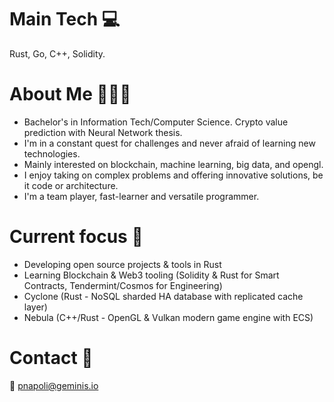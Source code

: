 # Main Tech 💻

Rust, Go, C++, Solidity.

# About Me 🧔🏻‍♂️

- Bachelor's in Information Tech/Computer Science. Crypto value prediction with Neural Network thesis.
- I'm in a constant quest for challenges and never afraid of learning new technologies. 
- Mainly interested on blockchain, machine learning, big data, and opengl. 
- I enjoy taking on complex problems and offering innovative solutions, be it code or architecture. 
- I'm a team player, fast-learner and versatile programmer.

# Current focus 🚀

- Developing open source projects & tools in Rust
- Learning Blockchain & Web3 tooling (Solidity & Rust for Smart Contracts, Tendermint/Cosmos for Engineering)
- Cyclone (Rust - NoSQL sharded HA database with replicated cache layer)
- Nebula (C++/Rust - OpenGL & Vulkan modern game engine with ECS)

# Contact 📧

📧 pnapoli@geminis.io
